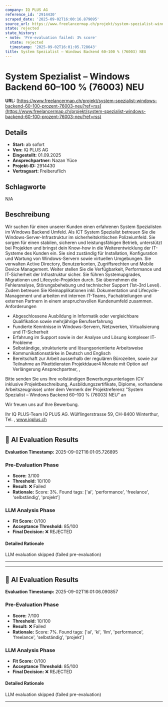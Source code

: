 ```yaml
---
company: IQ PLUS AG
reference_id: '2914430'
scraped_date: '2025-09-02T16:00:16.879095'
source_url: https://www.freelancermap.ch/projekt/system-spezialist-windows-backend-60-100-prozent-76003-neu?ref=rss
state: rejected
state_history:
- note: 'Pre-evaluation failed: 3% score'
  state: rejected
  timestamp: '2025-09-02T16:01:05.728643'
title: System Spezialist – Windows Backend 60–100 % (76003) NEU
---
```



# System Spezialist – Windows Backend 60–100 % (76003) NEU
**URL:** [https://www.freelancermap.ch/projekt/system-spezialist-windows-backend-60-100-prozent-76003-neu?ref=rss](https://www.freelancermap.ch/projekt/system-spezialist-windows-backend-60-100-prozent-76003-neu?ref=rss)
## Details
- **Start:** ab sofort
- **Von:** IQ PLUS AG
- **Eingestellt:** 01.09.2025
- **Ansprechpartner:** Nazan Yüce
- **Projekt-ID:** 2914430
- **Vertragsart:** Freiberuflich

## Schlagworte
N/A

## Beschreibung
Wir suchen für einen unserer Kunden einen erfahrenen System Spezialisten im Windows Backend Umfeld. Als ICT System Spezialist betreuen Sie die Windows-Server-Infrastruktur im sicherheitskritischen Polizeiumfeld. Sie sorgen für einen stabilen, sicheren und leistungsfähigen Betrieb, unterstützt bei Projekten und bringst dein Know-how in die Weiterentwicklung der IT-Systeme des Kunden ein. Sie sind zuständig für Installation, Konfiguration und Wartung von Windows-Servern sowie virtuellen Umgebungen. Sie verwalten Active Directory, Benutzerkonten, Zugriffsrechten und Mobile Device Management. Weiter stellen Sie die Verfügbarkeit, Performance und IT-Sicherheit der Infrastruktur sicher. Sie führen Systemupgrades, Migrationen und Lifecycle-Projekten durch. Sie übernehmen die Fehleranalyse, Störungsbehebung und technischer Support (1st–3rd Level). Zudem betreuen Sie Kleinapplikationen inkl. Dokumentation und Lifecycle-Management und arbeiten mit internen IT-Teams, Fachabteilungen und externen Partnern in einem anspruchsvollen Kundenumfeld zusammen.
Anforderungen

- Abgeschlossene Ausbildung in Informatik oder vergleichbare Qualifikation sowie mehrjährige Berufserfahrung
- Fundierte Kenntnisse in Windows-Servern, Netzwerken, Virtualisierung und IT-Sicherheit
- Erfahrung im Support sowie in der Analyse und Lösung komplexer IT-Probleme
- Selbständige, strukturierte und lösungsorientierte Arbeitsweise
- Kommunikationsstärke in Deutsch und Englisch
- Bereitschaft zur Arbeit ausserhalb der regulären Bürozeiten, sowie zur Teilnahme an Pikettdiensten
Projektdauer4 Monate mit Option auf Verlängerung Ansprechpartner, ,

Bitte senden Sie uns Ihre vollständigen Bewerbungsunterlagen (CV inklusive Projektbeschreibung, Ausbildungszertifikate, Diplome, vorhandene Arbeitszeugnisse) unter dem Vermerk der Projektreferenz "System Spezialist – Windows Backend 60–100 % (76003) NEU" an

Wir freuen uns auf Ihre Bewerbung.

Ihr IQ PLUS-Team
IQ PLUS AG. Wülflingerstrasse 59, CH-8400 Winterthur, Tel. , www.iqplus.ch

---

## 🤖 AI Evaluation Results

**Evaluation Timestamp:** 2025-09-02T16:01:05.726895

### Pre-Evaluation Phase
- **Score:** 3/100
- **Threshold:** 10/100
- **Result:** ❌ Failed
- **Rationale:** Score: 3%. Found tags: ['ai', 'performance', 'freelance', 'selbständig', 'projekt']

### LLM Analysis Phase
- **Fit Score:** 0/100
- **Acceptance Threshold:** 85/100
- **Final Decision:** ❌ REJECTED

#### Detailed Rationale
LLM evaluation skipped (failed pre-evaluation)

---


---

## 🤖 AI Evaluation Results

**Evaluation Timestamp:** 2025-09-02T16:01:06.090857

### Pre-Evaluation Phase
- **Score:** 7/100
- **Threshold:** 10/100
- **Result:** ❌ Failed
- **Rationale:** Score: 7%. Found tags: ['ai', 'ki', 'llm', 'performance', 'freelance', 'selbständig', 'projekt']

### LLM Analysis Phase
- **Fit Score:** 0/100
- **Acceptance Threshold:** 85/100
- **Final Decision:** ❌ REJECTED

#### Detailed Rationale
LLM evaluation skipped (failed pre-evaluation)

---
